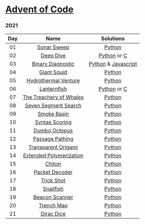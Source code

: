 # [Advent of Code](https://adventofcode.com/)

### 2021

| Day | Name | Solutions |
| :------: | :-------------------: | :--------------: |
| 01 | [Sonar Sweep](https://adventofcode.com/2021/day/1) | [Python](2021/day01/solve.py)
| 02 | [Deep Dive](https://adventofcode.com/2021/day/2) | [Python](2021/day02/solve.py) or [C](2021/day02/solve.c)
| 03 | [Binary Diagnostic](https://adventofcode.com/2021/day/3) | [Python](2021/day03/part1.py) & [Javascript](2021/day03/part2.js)
| 04 | [Giant Squid](https://adventofcode.com/2021/day/4) | [Python](2021/day04/solve.py)
| 05 | [Hydrothermal Venture](https://adventofcode.com/2021/day/5) | [Python](2021/day05/solve.py)
| 06 | [Lanternfish](https://adventofcode.com/2021/day/6) | [Python](2021/day06/solve.py) or [C](2021/day06/solve.c)
| 07 | [The Treachery of Whales](https://adventofcode.com/2021/day/7) | [Python](2021/day07/solve.py)
| 08 | [Seven Segment Search](https://adventofcode.com/2021/day/8) | [Python](2021/day08/solve.py)
| 09 | [Smoke Basin](https://adventofcode.com/2021/day/9) | [Python](2021/day09/solve.py)
| 10 | [Syntax Scoring](https://adventofcode.com/2021/day/10) | [Python](2021/day10/solve.py)
| 11 | [Dumbo Octopus](https://adventofcode.com/2021/day/11) | [Python](2021/day11/solve.py)
| 12 | [Passage Pathing](https://adventofcode.com/2021/day/12) | [Python](2021/day12/solve.py)
| 13 | [Transparent Origami](https://adventofcode.com/2021/day/13) | [Python](2021/day13/solve.py)
| 14 | [Extended Polymerization](https://adventofcode.com/2021/day/14) | [Python](2021/day14/solve.py)
| 15 | [Chiton](https://adventofcode.com/2021/day/15) | [Python](2021/day15/solve.py)
| 16 | [Packet Decoder](https://adventofcode.com/2021/day/16) | [Python](2021/day16/solve.py)
| 17 | [Trick Shot](https://adventofcode.com/2021/day/17) | [Python](2021/day17/solve.py)
| 18 | [Snailfish](https://adventofcode.com/2021/day/18) | [Python](2021/day18/solve.py)
| 19 | [Beacon Scanner](https://adventofcode.com/2021/day/19) | [Python](2021/day19/solve.py)
| 20 | [Trench Map](https://adventofcode.com/2021/day/20) | [Python](2021/day20/solve.py)
| 21 | [Dirac Dice](https://adventofcode.com/2021/day/21) | [Python](2021/day21/solve.py)
